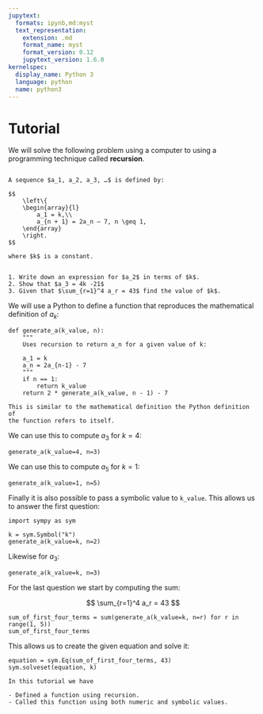 ```yaml
---
jupytext:
  formats: ipynb,md:myst
  text_representation:
    extension: .md
    format_name: myst
    format_version: 0.12
    jupytext_version: 1.6.0
kernelspec:
  display_name: Python 3
  language: python
  name: python3
---
```


# Tutorial

We will solve the following problem using a computer to using a programming
technique called **recursion**.

```{admonition} Problem

A sequence $a_1, a_2, a_3, …$ is defined by:

$$
    \left\{
    \begin{array}{l}
        a_1 = k,\\
        a_{n + 1} = 2a_n – 7, n \geq 1,
    \end{array}
    \right.
$$

where $k$ is a constant.


1. Write down an expression for $a_2$ in terms of $k$.
2. Show that $a_3 = 4k -21$
3. Given that $\sum_{r=1}^4 a_r = 43$ find the value of $k$.
```

We will use a Python to define a function that reproduces the mathematical
definition of $a_k$:

```{code-cell} ipython3
def generate_a(k_value, n):
    """
    Uses recursion to return a_n for a given value of k:

    a_1 = k
    a_n = 2a_{n-1} - 7
    """
    if n == 1:
        return k_value
    return 2 * generate_a(k_value, n - 1) - 7
```

```{attention}
This is similar to the mathematical definition the Python definition of
the function refers to itself.
```

We can use this to compute $a_3$ for $k=4$:

```{code-cell} ipython3
generate_a(k_value=4, n=3)
```

We can use this to compute $a_5$ for $k=1$:

```{code-cell} ipython3
generate_a(k_value=1, n=5)
```

Finally it is also possible to pass a symbolic value to `k_value`. This allows
us to answer the first question:

```{code-cell} ipython3
import sympy as sym

k = sym.Symbol("k")
generate_a(k_value=k, n=2)
```

Likewise for $a_3$:

```{code-cell} ipython3
generate_a(k_value=k, n=3)
```

For the last question we start by computing the sum:

$$
    \sum_{r=1}^4 a_r = 43
$$

```{code-cell} ipython3
sum_of_first_four_terms = sum(generate_a(k_value=k, n=r) for r in range(1, 5))
sum_of_first_four_terms
```

This allows us to create the given equation and solve it:

```{code-cell} ipython3
equation = sym.Eq(sum_of_first_four_terms, 43)
sym.solveset(equation, k)
```

```{important}
In this tutorial we have

- Defined a function using recursion.
- Called this function using both numeric and symbolic values.
```
